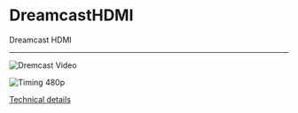 # DreamcastHDMI
Dreamcast HDMI

----------
 
![Dremcast Video](https://rawgit.com/chriz2600/DreamcastHDMI/master/assets/dc-video.svg)

![Timing 480p](https://rawgit.com/chriz2600/DreamcastHDMI/master/assets/Timing.svg)

[Technical details](https://rawgit.com/chriz2600/DreamcastHDMI/master/assets/index.html)



